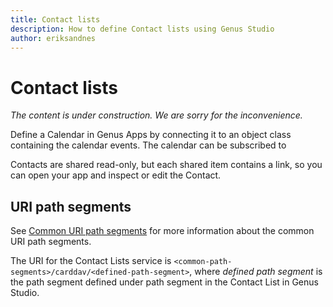 ```yaml
---
title: Contact lists
description: How to define Contact lists using Genus Studio
author: eriksandnes
---
```

# Contact lists

_The content is under construction. We are sorry for the inconvenience._

Define a Calendar in Genus Apps by connecting it to an object class containing the calendar events. The calendar can be subscribed to 

Contacts are shared read-only, but each shared item contains a link, so you can open your app and inspect or edit the Contact.

## URI path segments
See [Common URI path segments](index.md#common-uri-path-segments) for more information about the common URI path segments.

The URI for the Contact Lists service is `<common-path-segments>/carddav/<defined-path-segment>`, where _defined path segment_ is the path segment defined under path segment in the Contact List in Genus Studio.